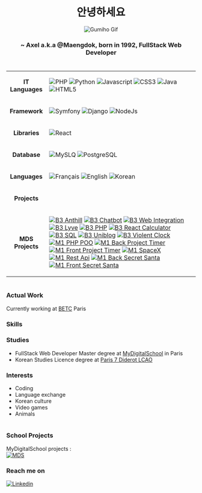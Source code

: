 <div align="center">

# 안녕하세요 
    
    
<img alt="Gumiho Gif" align="center" src="./assets/gumiho.gif">
    
    
### ~ Axel a.k.a @Maengdok, born in 1992, FullStack Web Developer 
    
</div>

# 

<table>
<tr>
<td>
    <p align="center"><strong>IT Languages</strong></p>
</td>
<td>
            
![PHP](https://img.shields.io/badge/PHP-777BB4?style=for-the-badge&logo=php&logoColor=white)
![Python](https://img.shields.io/badge/Python-3776AB?style=for-the-badge&logo=python&logoColor=white)
![Javascript](https://img.shields.io/badge/JavaScript-323330?style=for-the-badge&logo=javascript&logoColor=F7DF1E)
![CSS3](https://img.shields.io/badge/CSS3-1572B6?style=for-the-badge&logo=css3&logoColor=white)
![Java](https://img.shields.io/badge/Java-ED8B00?style=for-the-badge&logo=java&logoColor=white)
![HTML5](https://img.shields.io/badge/HTML5-E34F26?style=for-the-badge&logo=html5&logoColor=white)
            
</td>
</tr>
<tr>
<td>
    <p align="center"><strong>Framework</strong></p>
</td>
<td>

![Symfony](https://img.shields.io/badge/Symfony-%2300843e.svg?style=for-the-badge&logo=symfony&logoColor=white)
![Django](https://img.shields.io/badge/Django-092E20?style=for-the-badge&logo=django&logoColor=white)
![NodeJs](https://img.shields.io/badge/Node.js-43853D?style=for-the-badge&logo=node.js&logoColor=white)
    
</td>
</tr>

<tr>
<td>
    <p align="center"><strong>Libraries</strong></p>
</td>
<td>

![React](https://img.shields.io/badge/React-20232A?style=for-the-badge&logo=react&logoColor=61DAFB)
    
</td>
</tr>

<tr>
<td>
    <p align="center"><strong>Database</strong></p>
</td>
<td>

![MySLQ](https://img.shields.io/badge/MySQL-00000F?style=for-the-badge&logo=mysql&logoColor=white)
![PostgreSQL](https://img.shields.io/badge/PostgreSQL-316192?style=for-the-badge&logo=postgresql&logoColor=white)
    
</td>
</tr>
    
<tr>
<td>
    <p align="center"><strong>Languages</strong></p>
</td>
<td>

![Français](https://img.shields.io/badge/%F0%9F%87%AB%F0%9F%87%B7Fr-an%C3%A7ais-%23ee2436?style=for-the-badge&labelColor=%23001d96)
![English](https://img.shields.io/badge/%F0%9F%87%BA%F0%9F%87%B8En-glish-%23b41c31?style=for-the-badge&labelColor=%233c3b6e)
![Korean](https://img.shields.io/badge/%F0%9F%87%B0%F0%9F%87%B7%ED%95%9C-%EA%B5%AD%EC%96%B4-%23013378?style=for-the-badge&labelColor=%23c62631)
    
</td>
</tr>
    
<tr>
<td>
    <p align="center"><strong>Projects</strong></p>
</td>
    
<td>

</td>
</tr>
    
<tr>
<td>
    <p align="center"><strong>MDS Projects</strong></p>
</td>
    
<td>

[![B3 Anthill](https://img.shields.io/badge/B3-Anthill-ED8B00?style=for-the-badge&logo=java&logoColor=white)](https://github.com/Axel-Pion-MDS/B3_Anthill)
[![B3 Chatbot](https://img.shields.io/badge/B3-ChatBot-43853D?style=for-the-badge&logo=node.js&logoColor=white)](https://github.com/Axel-Pion-MDS/B3_ChatBot)
[![B3 Web Integration](https://img.shields.io/badge/B3-Integration_Web-20232A?style=for-the-badge&logo=react&logoColor=61DAFB)](https://github.com/Axel-Pion-MDS/B3_Integration_Web)
[![B3 Lyve](https://img.shields.io/badge/B3-Lyve-%2300843e.svg?style=for-the-badge&logo=symfony&logoColor=white)](https://github.com/Axel-Pion-MDS/B3_Lyve)
[![B3 PHP](https://img.shields.io/badge/B3-PHP-777BB4?style=for-the-badge&logo=php&logoColor=white)](https://github.com/Axel-Pion-MDS/B3_PHP)
[![B3 React Calculator](https://img.shields.io/badge/B3-React_Calculator-20232A?style=for-the-badge&logo=react&logoColor=61DAFB)](https://github.com/Axel-Pion-MDS/B3_React_Calculator)
[![B3 SQL](https://img.shields.io/badge/B3-SQL-43853D?style=for-the-badge&logo=node.js&logoColor=white)](https://github.com/Axel-Pion-MDS/B3_SQL)
[![B3 Uniblog](https://img.shields.io/badge/B3-Uniblog-777BB4?style=for-the-badge&logo=php&logoColor=white)](https://github.com/Axel-Pion-MDS/B3_uniblog)
[![B3 Violent Clock](https://img.shields.io/badge/B3-Violent_Clock-%237F52FF.svg?style=for-the-badge&logo=kotlin&logoColor=white)](https://github.com/Axel-Pion-MDS/B3_Violent_Clock)
[![M1 PHP POO](https://img.shields.io/badge/M1-PHP_POO-777BB4?style=for-the-badge&logo=php&logoColor=white)](https://github.com/Axel-Pion-MDS/M1_PHP_OOP)
[![M1 Back Project Timer](https://img.shields.io/badge/M1_Back-Project_Timer-092E20?style=for-the-badge&logo=django&logoColor=white)](https://github.com/Axel-Pion-MDS/M1_Project_Timer_Back)
[![M1 Front Project Timer](https://img.shields.io/badge/M1_Front-Project_Timer-002E3B?style=for-the-badge&logo=nuxtdotjs&logoColor=#00DC82)](https://github.com/Axel-Pion-MDS/M1_Project_Timer_Front)
[![M1 SpaceX](https://img.shields.io/badge/M1-SpaceX-20232A?style=for-the-badge&logo=react&logoColor=61DAFB)](https://github.com/Axel-Pion-MDS/M1_ReactJS_SpaceX)
[![M1 Rest Api](https://img.shields.io/badge/M1-Rest_Api-43853D?style=for-the-badge&logo=node.js&logoColor=white)](https://github.com/Axel-Pion-MDS/M1_Rest_Api)
[![M1 Back Secret Santa](https://img.shields.io/badge/M1_Back-Secret_Santa-092E20?style=for-the-badge&logo=django&logoColor=white)](https://github.com/Axel-Pion-MDS/M1_Secret_Santa_Back)
[![M1 Front Secret Santa](https://img.shields.io/badge/M1_Front-Secret_Santa-20232A?style=for-the-badge&logo=react&logoColor=61DAFB)](https://github.com/Axel-Pion-MDS/M1_Secret_Santa_Front)

</td>
</tr>

</table>


# 


### Actual Work
Currently working at [BETC](https://betc.com/fr/) Paris

### Skills


### Studies
- FullStack Web Developer Master degree at [MyDigitalSchool](https://www.mydigitalschool.com/) in Paris
- Korean Studies Licence degree at [Paris 7 Diderot LCAO](https://u-paris.fr/lcao/en/)


### Interests
- Coding
- Language exchange
- Korean culture
- Video games
- Animals


# 


### School Projects

MyDigitalSchool projects : <br />
[![MDS](https://img.shields.io/badge/MDS-Organization-100000?style=for-the-badge&logo=github&logoColor=white)](https://github.com/orgs/Axel-Pion-MDS/repositories)

### Reach me on

[![Linkedin](https://img.shields.io/badge/LinkedIn-0077B5?style=for-the-badge&logo=linkedin&logoColor=white)](https://www.linkedin.com/in/axelpion/)
<br />
<br />
<br />
<br />

# 
  

<!---
Maengdok/Maengdok is a ✨ special ✨ repository because its `README.md` (this file) appears on your GitHub profile.
You can click the Preview link to take a look at your changes.
--->
